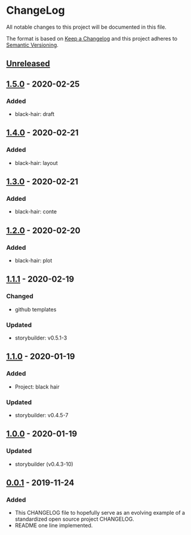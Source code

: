 # ChangeLog
All notable changes to this project will be documented in this file.

The format is based on [Keep a Changelog](http://keepachangelog.com/en/1.0.0/)
and this project adheres to [Semantic Versioning](http://semver.org/spec/v2.0.0.html).

## [Unreleased]

## [1.5.0] - 2020-02-25
### Added
- black-hair: draft

## [1.4.0] - 2020-02-21
### Added
- black-hair: layout

## [1.3.0] - 2020-02-21
### Added
- black-hair: conte

## [1.2.0] - 2020-02-20
### Added
- black-hair: plot

## [1.1.1] - 2020-02-19
### Changed
- github templates
### Updated
- storybuilder: v0.5.1-3

## [1.1.0] - 2020-01-19
### Added
- Project: black hair
### Updated
- storybuilder: v0.4.5-7

## [1.0.0] - 2020-01-19
### Updated
- storybuilder (v0.4.3-10)

## [0.0.1] - 2019-11-24
### Added
- This CHANGELOG file to hopefully serve as an evolving example of a standardized open source project CHANGELOG.
- README one line implemented.

[Unreleased]: https://github.com/My-Novel-Management/novep-novelbox/compare/v1.5.0...HEAD
[1.5.0]: https://github.com/My-Novel-Management/novep-novelbox/releases/v1.5.0
[1.4.0]: https://github.com/My-Novel-Management/novep-novelbox/releases/v1.4.0
[1.3.0]: https://github.com/My-Novel-Management/novep-novelbox/releases/v1.3.0
[1.2.0]: https://github.com/My-Novel-Management/novep-novelbox/releases/v1.2.0
[1.1.1]: https://github.com/My-Novel-Management/novep-novelbox/releases/v1.1.1
[1.1.0]: https://github.com/My-Novel-Management/novep-novelbox/releases/v1.1.0
[1.0.0]: https://github.com/My-Novel-Management/novep-novelbox/releases/v1.0.0
[0.0.1]: https://github.com/My-Novel-Management/novep-novelbox/releases/v0.0.1
